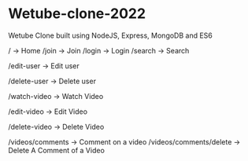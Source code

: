 # Wetube-clone-2022
Wetube Clone built using NodeJS, Express, MongoDB and ES6

/ -> Home
/join -> Join
/login -> Login
/search -> Search

<!-- /users/edit -->
/edit-user -> Edit user

<!-- /users/delete -->
/delete-user -> Delete user

<!-- /videos/watch -->
/watch-video -> Watch Video

<!-- /videos/edit -->
/edit-video -> Edit Video

<!-- /videos/delete -->
/delete-video -> Delete Video

/videos/comments -> Comment on a video
/videos/comments/delete -> Delete A Comment of a Video